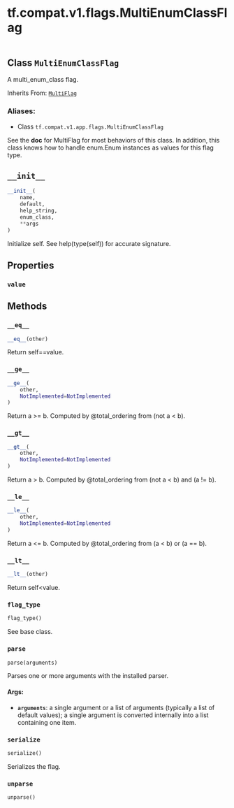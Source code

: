 <div itemscope itemtype="http://developers.google.com/ReferenceObject">
<meta itemprop="name" content="tf.compat.v1.flags.MultiEnumClassFlag" />
<meta itemprop="path" content="Stable" />
<meta itemprop="property" content="value"/>
<meta itemprop="property" content="__eq__"/>
<meta itemprop="property" content="__ge__"/>
<meta itemprop="property" content="__gt__"/>
<meta itemprop="property" content="__init__"/>
<meta itemprop="property" content="__le__"/>
<meta itemprop="property" content="__lt__"/>
<meta itemprop="property" content="flag_type"/>
<meta itemprop="property" content="parse"/>
<meta itemprop="property" content="serialize"/>
<meta itemprop="property" content="unparse"/>
</div>

# tf.compat.v1.flags.MultiEnumClassFlag

<!-- Insert buttons -->

<table class="tfo-notebook-buttons tfo-api" align="left">
</table>



## Class `MultiEnumClassFlag`

<!-- Start diff -->
A multi_enum_class flag.

Inherits From: [`MultiFlag`](../../../../tf/compat/v1/flags/MultiFlag.md)

### Aliases:

* Class `tf.compat.v1.app.flags.MultiEnumClassFlag`


<!-- Placeholder for "Used in" -->

See the __doc__ for MultiFlag for most behaviors of this class.  In addition,
this class knows how to handle enum.Enum instances as values for this flag
type.

<h2 id="__init__"><code>__init__</code></h2>

``` python
__init__(
    name,
    default,
    help_string,
    enum_class,
    **args
)
```

Initialize self.  See help(type(self)) for accurate signature.




## Properties

<h3 id="value"><code>value</code></h3>






## Methods

<h3 id="__eq__"><code>__eq__</code></h3>

``` python
__eq__(other)
```

Return self==value.


<h3 id="__ge__"><code>__ge__</code></h3>

``` python
__ge__(
    other,
    NotImplemented=NotImplemented
)
```

Return a >= b.  Computed by @total_ordering from (not a < b).


<h3 id="__gt__"><code>__gt__</code></h3>

``` python
__gt__(
    other,
    NotImplemented=NotImplemented
)
```

Return a > b.  Computed by @total_ordering from (not a < b) and (a != b).


<h3 id="__le__"><code>__le__</code></h3>

``` python
__le__(
    other,
    NotImplemented=NotImplemented
)
```

Return a <= b.  Computed by @total_ordering from (a < b) or (a == b).


<h3 id="__lt__"><code>__lt__</code></h3>

``` python
__lt__(other)
```

Return self<value.


<h3 id="flag_type"><code>flag_type</code></h3>

``` python
flag_type()
```

See base class.


<h3 id="parse"><code>parse</code></h3>

``` python
parse(arguments)
```

Parses one or more arguments with the installed parser.


#### Args:


* <b>`arguments`</b>: a single argument or a list of arguments (typically a
  list of default values); a single argument is converted
  internally into a list containing one item.

<h3 id="serialize"><code>serialize</code></h3>

``` python
serialize()
```

Serializes the flag.


<h3 id="unparse"><code>unparse</code></h3>

``` python
unparse()
```






